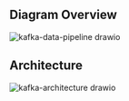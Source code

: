 ## Diagram Overview
![kafka-data-pipeline drawio](https://github.com/AndyChhuon/kafka-data-pipeline/assets/43625453/dbf0fa04-f11b-4b36-8bec-e2ceb978f74d)

## Architecture
![kafka-architecture drawio](https://github.com/AndyChhuon/kafka-data-pipeline/assets/43625453/d049f344-1b60-4312-add0-9a048f72f9b1)

